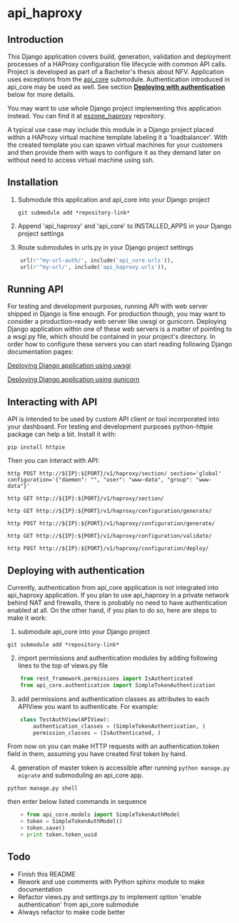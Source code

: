 api\_haproxy
========

Introduction
------

This Django application covers build, generation, validation and deployment processes of a HAProxy configuration file
lifecycle with common API calls. Project is developed as part of a Bachelor's thesis about NFV. Application uses
exceptions from the [api\_core](https://github.com/erigones/api_core ) submodule. Authentication introduced in api\_core 
may be used as well. See section [<b>Deploying with authentication</b>](https://github.com/erigones/api_haproxy#deploying-with-authentication) 
below for more details.

You may want to use whole Django project implementing this application instead. You can find it at 
[eszone\_haproxy](https://github.com/erigones/eszone_haproxy) repository.  

A typical use case may include this module in a Django project placed within a HAProxy virtual machine template 
labeling it a 'loadbalancer'. With the created template you can spawn virtual machines for your customers and then 
provide them with ways to configure it as they demand later on without need to access virtual machine using ssh. 

Installation
------

1. Submodule this application and api\_core into your Django project

   `git submodule add *repository-link*`

2. Append 'api\_haproxy' and 'api\_core' to INSTALLED_APPS in your Django project settings

3. Route submodules in urls.py in your Django project settings

```python
    url(r'^my-url-auth/', include('api_core.urls')),
    url(r'^my-url/', include('api_haproxy.urls')),
```

Running API
------

For testing and development purposes, running API with web server shipped in Django is fine enough. For production 
though, you may want to consider a production-ready web server like uwsgi or gunicorn. Deploying Django application 
within one of these web servers is a matter of pointing to a wsgi.py file, which should be contained in your project's 
directory. In order how to configure these servers you can start reading following Django documentation pages:

[Deploying Django application using uwsgi](https://docs.djangoproject.com/en/1.7/howto/deployment/wsgi/uwsgi/)

[Deploying Django application using gunicorn](https://docs.djangoproject.com/en/1.7/howto/deployment/wsgi/gunicorn/)

Interacting with API
------

API is intended to be used by custom API client or tool incorporated into your dashboard. For testing and development 
purposes python-httpie package can help a bit. Install it with:

`pip install httpie`

Then you can interact with API:

`http POST http://${IP}:${PORT}/v1/haproxy/section/ section='global' configuration='{"daemon": "", "user": "www-data", "group": "www-data"}'`

`http GET http://${IP}:${PORT}/v1/haproxy/section/`

`http GET http://${IP}:${PORT}/v1/haproxy/configuration/generate/`

`http POST http://${IP}:${PORT}/v1/haproxy/configuration/generate/`

`http GET http://${IP}:${PORT}/v1/haproxy/configuration/validate/`

`http POST http://${IP}:${PORT}/v1/haproxy/configuration/deploy/`

Deploying with authentication
------

Currently, authentication from api\_core application is not integrated into api\_haproxy application. If you plan to
use api\_haproxy in a private network behind NAT and firewalls, there is probably no need to have authentication 
enabled at all. On the other hand, if you plan to do so, here are steps to make it work:

1. submodule api\_core into your Django project

`git submodule add *repository-link*`

2. import permissions and authentication modules by adding following lines to the top of views.py file

```python
    from rest_framework.permissions import IsAuthenticated
    from api_core.authentication import SimpleTokenAuthentication
```

3. add permissions and authentication classes as attributes to each APIView you want to authenticate. For example:

```python
    class TestAuthView(APIView):
        authentication_classes = (SimpleTokenAuthentication, )
        permission_classes = (IsAuthenticated, )
```

From now on you can make HTTP requests with an authentication.token field in them, assuming you have created first token 
by hand.

4. generation of master token is accessible after running `python manage.py migrate` and submoduling an api\_core app.

`python manage.py shell`

then enter below listed commands in sequence

```python
    > from api_core.models import SimpleTokenAuthModel
    > token = SimpleTokenAuthModel()
    > token.save()
    > print token.token_uuid
```

Todo
------

- Finish this README
- Rework and use comments with Python sphinx module to make documentation
- Refactor views.py and settings.py to implement option 'enable authentication' from api\_core submodule
- Always refactor to make code better